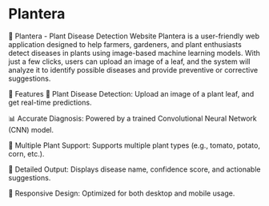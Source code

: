 # Plantera
🌱 Plantera - Plant Disease Detection Website
Plantera is a user-friendly web application designed to help farmers, gardeners, and plant enthusiasts detect diseases in plants using image-based machine learning models. With just a few clicks, users can upload an image of a leaf, and the system will analyze it to identify possible diseases and provide preventive or corrective suggestions.

🚀 Features
🌿 Plant Disease Detection: Upload an image of a plant leaf, and get real-time predictions.

📊 Accurate Diagnosis: Powered by a trained Convolutional Neural Network (CNN) model.

🧠 Multiple Plant Support: Supports multiple plant types (e.g., tomato, potato, corn, etc.).

🧾 Detailed Output: Displays disease name, confidence score, and actionable suggestions.

📱 Responsive Design: Optimized for both desktop and mobile usage.
